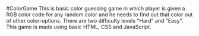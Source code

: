 #ColorGame
This is basic color guessing game in which player is given a RGB color code for any random color and he needs to find out that color out of other color-options. There are two difficulty levels "Hard" and "Easy". This game is made using basic HTML, CSS and JavaScript.